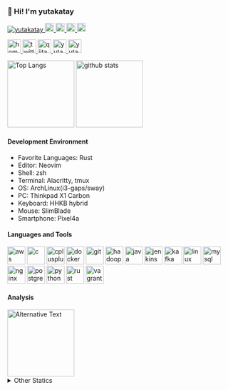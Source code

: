 ### 👋 Hi! I'm yutakatay

<p align="left"> 
  <a href="https://github.com/yutakatay/yutakatay/">
    <img src="https://komarev.com/ghpvc/?username=yutakatay" alt="yutakatay" />
  </a>
  <a href="http://twitter.com/yutakatay">
    <img height="20" src="https://img.shields.io/twitter/follow/yutakatay?label=Twitter&logo=twitter&style=flat" />
  </a>
  <a href="https://github.com/yutakatay">
    <img height="20" src="https://img.shields.io/github/followers/yutakatay?label=follow&logo=github&style=flat" />
  </a>
    <a href="http://qiita.com/yutakatay">
    <img height="20" src="https://qiita-badge.apiapi.app/s/yutakatay/posts.svg" />
  </a>
  <a href="http://qiita.com/yutakatay">
    <img height="20" src="https://qiita-badge.apiapi.app/s/yutakatay/contributions.svg" />
  </a>
</p>


<p align="left"> 
  <a href="https://yutakatay.github.io/">
    <img alt="homepage" width="30px" src="https://image.flaticon.com/icons/svg/565/565527.svg" />
  </a>
  <a href="https://twitter.com/yutakatay">
    <img alt="twitter" width="30px" src="https://image.flaticon.com/icons/svg/123/123728.svg" />
  </a>
  <a href="https://qiita.com/yutakatay">
    <img alt="qiita" width="30px" src="https://simpleicons.org/icons/qiita.svg" />
  </a>
  <a href="https://dev.to/yutakatay" target="blank">
    <img src="https://cdn.jsdelivr.net/npm/simple-icons@3.0.1/icons/dev-dot-to.svg" alt="yutakatay" height="30" width="30" />
  </a>
  <a href="https://stackoverflow.com/users/yutakatay" target="blank">
    <img src="https://cdn.jsdelivr.net/npm/simple-icons@3.0.1/icons/stackoverflow.svg" alt="yutakatay" height="30" width="30" />
  </a>
</p>

<p align="left"> 
  <img alt="Top Langs" height="150px" src="https://github-readme-stats.vercel.app/api/top-langs/?username=yutakatay&layout=compact&count_private=true&show_icons=true&show_icons=true&theme=onedark" />
  <img alt="github stats" height="150px" src="https://github-readme-stats.vercel.app/api?username=yutakatay&count_private=true&show_icons=true&show_icons=true&theme=onedark" />
</p>

#### Development Environment

- Favorite Languages: Rust
- Editor: Neovim
- Shell: zsh
- Terminal: Alacritty, tmux
- OS: ArchLinux(i3-gaps/sway)
- PC: Thinkpad X1 Carbon
- Keyboard: HHKB hybrid
- Mouse: SlimBlade
- Smartphone: Pixel4a

#### Languages and Tools

<p align="left"><img src="https://devicons.github.io/devicon/devicon.git/icons/amazonwebservices/amazonwebservices-original-wordmark.svg" alt="aws" width="40" height="40"/> <img src="https://devicons.github.io/devicon/devicon.git/icons/c/c-original.svg" alt="c" width="40" height="40"/> <img src="https://devicons.github.io/devicon/devicon.git/icons/cplusplus/cplusplus-original.svg" alt="cplusplus" width="40" height="40"/> <img src="https://devicons.github.io/devicon/devicon.git/icons/docker/docker-original-wordmark.svg" alt="docker" width="40" height="40"/> <img src="https://www.vectorlogo.zone/logos/git-scm/git-scm-icon.svg" alt="git" width="40" height="40"/> <img src="https://www.vectorlogo.zone/logos/apache_hadoop/apache_hadoop-icon.svg" alt="hadoop" width="40" height="40"/> <img src="https://devicons.github.io/devicon/devicon.git/icons/java/java-original-wordmark.svg" alt="java" width="40" height="40"/> <img src="https://www.vectorlogo.zone/logos/jenkins/jenkins-icon.svg" alt="jenkins" width="40" height="40"/> <img src="https://www.vectorlogo.zone/logos/apache_kafka/apache_kafka-icon.svg" alt="kafka" width="40" height="40"/> <img src="https://devicons.github.io/devicon/devicon.git/icons/linux/linux-original.svg" alt="linux" width="40" height="40"/> <img src="https://devicons.github.io/devicon/devicon.git/icons/mysql/mysql-original-wordmark.svg" alt="mysql" width="40" height="40"/> <img src="https://devicons.github.io/devicon/devicon.git/icons/nginx/nginx-original.svg" alt="nginx" width="40" height="40"/> <img src="https://devicons.github.io/devicon/devicon.git/icons/postgresql/postgresql-original-wordmark.svg" alt="postgresql" width="40" height="40"/> <img src="https://devicons.github.io/devicon/devicon.git/icons/python/python-original.svg" alt="python" width="40" height="40"/> <img src="https://devicons.github.io/devicon/devicon.git/icons/rust/rust-plain.svg" alt="rust" width="40" height="40"/> <img src="https://www.vectorlogo.zone/logos/vagrantup/vagrantup-icon.svg" alt="vagrant" width="40" height="40"/></p>


#### Analysis

<img height="150" src="https://github.com/yutakatay/yutakatay/blob/master/images/stat.svg" alt="Alternative Text"/>

<details>
  <summary>Other Statics</summary>
  <!--START_SECTION:waka-->
**🐱 My Github Data** 

> 🏆 2,099 Contributions in the Year 2020
 > 
> 📦 6.0 kB Used in Github's Storage 
 > 
> 🚫 Not Opted to Hire
 > 
> 📜 18 Public Repositories
 > 
> 🔑 0 Private Repository 
 > 
**I'm an Early 🐤** 

```text
🌞 Morning    52 commits     ███░░░░░░░░░░░░░░░░░░░░░░   15.03% 
🌆 Daytime    145 commits    ██████████░░░░░░░░░░░░░░░   41.91% 
🌃 Evening    109 commits    ████████░░░░░░░░░░░░░░░░░   31.5% 
🌙 Night      40 commits     ███░░░░░░░░░░░░░░░░░░░░░░   11.56%

```
📅 **I'm Most Productive on Sunday** 

```text
Monday       65 commits     ████░░░░░░░░░░░░░░░░░░░░░   18.79% 
Tuesday      61 commits     ████░░░░░░░░░░░░░░░░░░░░░   17.63% 
Wednesday    44 commits     ███░░░░░░░░░░░░░░░░░░░░░░   12.72% 
Thursday     34 commits     ██░░░░░░░░░░░░░░░░░░░░░░░   9.83% 
Friday       33 commits     ██░░░░░░░░░░░░░░░░░░░░░░░   9.54% 
Saturday     37 commits     ██░░░░░░░░░░░░░░░░░░░░░░░   10.69% 
Sunday       72 commits     █████░░░░░░░░░░░░░░░░░░░░   20.81%

```


📊 **This Week I Spent My Time On** 

```text
⌚︎ Time Zone: Asia/Tokyo

💬 Programming Languages: 
Other                    58 hrs 15 mins      ██████████████████████░░░   88.02% 
VimL                     2 hrs 20 mins       █░░░░░░░░░░░░░░░░░░░░░░░░   3.53% 
C++                      1 hr 45 mins        ░░░░░░░░░░░░░░░░░░░░░░░░░   2.65% 
Bash                     54 mins             ░░░░░░░░░░░░░░░░░░░░░░░░░   1.38% 
JSON                     32 mins             ░░░░░░░░░░░░░░░░░░░░░░░░░   0.82%

🔥 Editors: 
Chrome                   57 hrs 27 mins      █████████████████████░░░░   86.83% 
Vim                      8 hrs 40 mins       ███░░░░░░░░░░░░░░░░░░░░░░   13.12% 
Zsh                      2 mins              ░░░░░░░░░░░░░░░░░░░░░░░░░   0.06%

💻 Operating System: 
Linux                    66 hrs 10 mins      █████████████████████████   100.0%

```

**I Mostly Code in Vim script** 

```text
Vim script               6 repos             █████████████░░░░░░░░░░░░   54.55% 
Shell                    2 repos             ████░░░░░░░░░░░░░░░░░░░░░   18.18% 
Rust                     2 repos             ████░░░░░░░░░░░░░░░░░░░░░   18.18% 
AutoHotkey               1 repos             ██░░░░░░░░░░░░░░░░░░░░░░░   9.09%

```


**Timeline**

![Chart not found](https://github.com/yutakatay/yutakatay/blob/master/charts/bar_graph.png) 


<!--END_SECTION:waka-->
</details>
